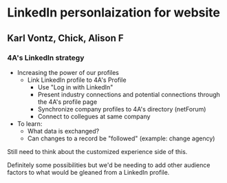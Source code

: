 # LinkedIn personlaization for website
## Karl Vontz, Chick, Alison F
### 4A's LinkedIn strategy

- Increasing the power of our profiles
	- Link LinkedIn profile to 4A's Profile
		- Use "Log in with LinkedIn"
		- Present industry connections and potential connections through the 4A's profile page
		- Synchronize company profiles to 4A's directory (netForum)
		- Connect to collegues at same company
- To learn:
	- What data is exchanged?
	- Can changes to a record be "followed" (example: change agency)
	
		

Still need to think about the customized experience side of this. 

Definitely some possibilities but we'd be needing to add other audience factors to what would be gleaned from a LinkedIn profile.

	
